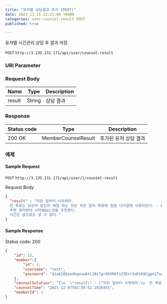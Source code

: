 ```yaml
---
title: "유저별 상담결과 추가 [POST]"
date: 2021-11-15 22:21:00 +0900
categories: user-counsel-result POST
published: true

---
```


유저별 시간관리 상담 후 결과 저장.

`POST` `http://3.135.231.171/api/user/counsel-result`

### URI Parameter

### Request Body

| Name   | Type   | Description |
| ------ | ------ | ----------- |
| result | String | 상담 결과   |

### Response

| Status code | Type                | Description           |
| ----------- | ------------------- | --------------------- |
| 200 OK      | MemberCounselResult | 추가된 유저 상담 결과 |



### 예제

#### Sample Request

`POST` `http://3.135.231.171/api/user/1/counsel-result`

Request Body

```json
{
  "result" : "작은 일부터 시작하라.
  큰 목표는 당신이 당신이 매일 하는 모든 작은 일이 목표에 점점 다가갈때 이루어진다. - Maren Kate
  주변 정리부터 시작해보는것을 추천한다.
  시간은 금으로도 살 수 없다."
}
```

#### Sample Response

Status code: 200

```json
{
    "id": 15,
    "member":{
        "id": 3,
        "username": "test",
        "password": "$2a$10$ox4kqouwAtL1Bi7grOEXROfsZfEvr1qR160Cggn17ugdoPbNjLqvO"
    },
    "counselSolution": "{\n  \"result\" : \"작은 일부터 시작하라.\n  큰 목표는 당신이 당신이 매일 하는 모든 작은 일이 목표에 점점 다가갈때 이루어진다. - Maren Kate\n  주변 정리부터 시작해보는것을 추천한다.\n  시간은 금으로도 살 수 없다.\"\n}",
    "counselTime": "2021-12-07T02:59:52.1026455",
    "memberId": 3
}
```

